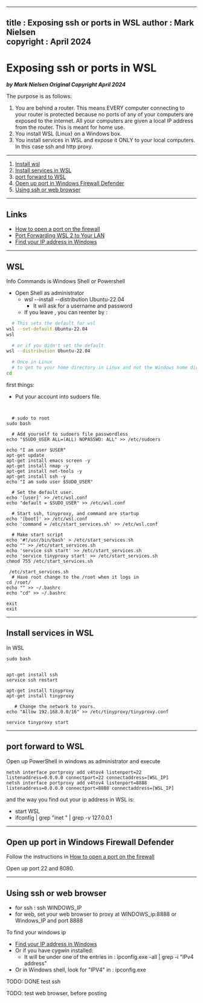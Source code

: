  
---
title :  Exposing ssh or ports in WSL
author : Mark Nielsen  
copyright : April 2024  
---


Exposing ssh or ports in WSL
==============================

_**by Mark Nielsen
Original Copyright April 2024**_

The purpose is as follows:
1. You are behind a router. This means EVERY computer connecting to your router
 is protected because no ports of any of your computers are exposed to the internet. All your
computers are given a local IP address from the router. This is meant for home use.
2. You install WSL (Linux) on a Windows box.
3. You install services in WSL and expose it ONLY to your local computers. In this case ssh and http proxy.

***

1. [Install wsl](#wsl)
2. [Install services in WSL](#s)
3. [port forward to WSL](#f)
4. [Open up port in Windows Firewall Defender](#p)
5. [Using ssh or web browser](u)

* * *
<a name=Links></a>Links
-----
* [How to open a port on the firewall](https://ec.europa.eu/digital-building-blocks/sites/display/CEKB/How+to+open+a+port+on+the+firewall)
* [Port Forwarding WSL 2 to Your LAN](https://jwstanly.com/blog/article/Port+Forwarding+WSL+2+to+Your+LAN)
* [Find your IP address in Windows](https://support.microsoft.com/en-us/windows/find-your-ip-address-in-windows-f21a9bbc-c582-55cd-35e0-73431160a1b9)

* * *
<a name=wsl>WSL</a>
-----

Info Commands is Windows Shell or Powershell

* Open Shell as administrator
    * wsl --install --distribution  Ubuntu-22.04
       * It will ask for a username and password
    * If you leave , you can reenter by :
```bash
  # This sets the default for wsl
wsl --set-default Ubuntu-22.04
wsl

  # or if you didn't set the default
wsl --distribution Ubuntu-22.04

  # Once in Linux
  # to get to your home directory in Linux and not the Windows home directory
cd
```

first things:
* Put your account into sudoers file.

```text


  # sudo to root
sudo bash

  # Add yourself to sudoers file passwordless
echo "$SUDO_USER ALL=(ALL) NOPASSWD: ALL" >> /etc/sudoers

echo "I am user $USER"
apt-get update
apt-get install emacs screen -y
apt-get install nmap -y
apt-get install net-tools -y
apt-get install ssh -y
echo "I am sudo user $SUDO_USER"

  # Set the default user.
echo '[user]' >> /etc/wsl.conf
echo "default = $SUDO_USER" >> /etc/wsl.conf

  # Start ssh, tinyproxy, and command are startup
echo '[boot]' >> /etc/wsl.conf
echo 'command = /etc/start_services.sh' >> /etc/wsl.conf

  # Make start script
echo '#!/usr/bin/bash' > /etc/start_services.sh
echo "" >> /etc/start_services.sh
echo 'service ssh start' >> /etc/start_services.sh
echo 'service tinyproxy start' >> /etc/start_services.sh
chmod 755 /etc/start_services.sh

 /etc/start_services.sh
  # Have root change to the /root when it logs in
cd /root/
echo "" >> ~/.bashrc
echo "cd" >> ~/.bashrc

exit
exit
```


* * *
<a name=s>Install services in WSL</a>
-----
In WSL
```
sudo bash


apt-get install ssh
service ssh restart

apt-get install tinyproxy
apt-get install tinyproxy

   # Change the network to yours. 
echo "Allow 192.168.0.0/16" >> /etc/tinyproxy/tinyproxy.conf

service tinyproxy start

```



* * *
<a name=f>port forward to WSL</a>
-----

Open up PowerShell in windows as administrator and execute

```
netsh interface portproxy add v4tov4 listenport=22 listenaddress=0.0.0.0 connectport=22 connectaddress=[WSL_IP]
netsh interface portproxy add v4tov4 listenport=8888 listenaddress=0.0.0.0 connectport=8888 connectaddress=[WSL_IP]

```

and the way you find out your ip address in WSL is:
* start WSL
* ifconfig | grep "inet " | grep -v 127.0.0.1


* * *
<a name=p>Open up port in Windows Firewall Defender</a>
-----

Follow the instructions in [How to open a port on the firewall](https://ec.europa.eu/digital-building-blocks/sites/display/CEKB/How+to+open+a+port+on+the+firewall)

Open up port 22 and 8080.

* * *
<a name=u>Using ssh or web browser</a>
-----
* for ssh : ssh WINDOWS_IP
* for web, set your web browser to proxy at WINDOWS_ip:8888 or Windows_IP and port 8888

To find your windows ip

* [Find your IP address in Windows](https://support.microsoft.com/en-us/windows/find-your-ip-address-in-windows-f21a9bbc-c582-55cd-35e0-73431160a1b9)
* Or if you have cygwin installed:
    * It will be under one of the entries in : ipconfig.exe -all | grep -i "IPv4 address"
* Or in Windows shell, look for "IPV4" in  : ipconfig.exe 

TODO: DONE test ssh

TODO: test web browser, before posting


